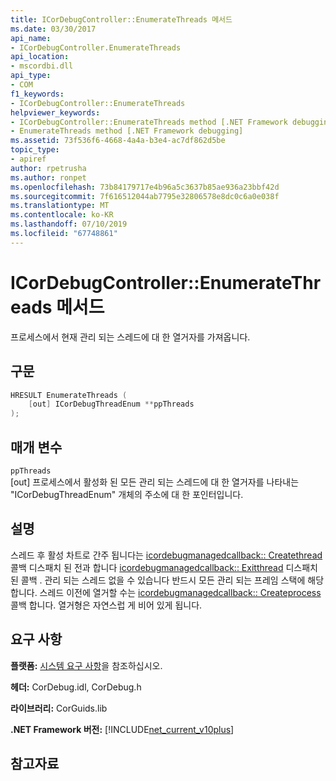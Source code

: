 ```yaml
---
title: ICorDebugController::EnumerateThreads 메서드
ms.date: 03/30/2017
api_name:
- ICorDebugController.EnumerateThreads
api_location:
- mscordbi.dll
api_type:
- COM
f1_keywords:
- ICorDebugController::EnumerateThreads
helpviewer_keywords:
- ICorDebugController::EnumerateThreads method [.NET Framework debugging]
- EnumerateThreads method [.NET Framework debugging]
ms.assetid: 73f536f6-4668-4a4a-b3e4-ac7df862d5be
topic_type:
- apiref
author: rpetrusha
ms.author: ronpet
ms.openlocfilehash: 73b84179717e4b96a5c3637b85ae936a23bbf42d
ms.sourcegitcommit: 7f616512044ab7795e32806578e8dc0c6a0e038f
ms.translationtype: MT
ms.contentlocale: ko-KR
ms.lasthandoff: 07/10/2019
ms.locfileid: "67748861"
---
```

# <a name="icordebugcontrollerenumeratethreads-method"></a>ICorDebugController::EnumerateThreads 메서드
프로세스에서 현재 관리 되는 스레드에 대 한 열거자를 가져옵니다.  
  
## <a name="syntax"></a>구문  
  
```cpp  
HRESULT EnumerateThreads (  
    [out] ICorDebugThreadEnum **ppThreads  
);  
```  
  
## <a name="parameters"></a>매개 변수  
 `ppThreads`  
 [out] 프로세스에서 활성화 된 모든 관리 되는 스레드에 대 한 열거자를 나타내는 "ICorDebugThreadEnum" 개체의 주소에 대 한 포인터입니다.  
  
## <a name="remarks"></a>설명  
 스레드 후 활성 차트로 간주 됩니다는 [icordebugmanagedcallback:: Createthread](../../../../docs/framework/unmanaged-api/debugging/icordebugmanagedcallback-createthread-method.md) 콜백 디스패치 된 전과 합니다 [icordebugmanagedcallback:: Exitthread](../../../../docs/framework/unmanaged-api/debugging/icordebugmanagedcallback-exitthread-method.md) 디스패치 된 콜백 . 관리 되는 스레드 없을 수 있습니다 반드시 모든 관리 되는 프레임 스택에 해당 합니다. 스레드 이전에 열거할 수는 [icordebugmanagedcallback:: Createprocess](../../../../docs/framework/unmanaged-api/debugging/icordebugmanagedcallback-createprocess-method.md) 콜백 합니다. 열거형은 자연스럽 게 비어 있게 됩니다.  
  
## <a name="requirements"></a>요구 사항  
 **플랫폼:** [시스템 요구 사항](../../../../docs/framework/get-started/system-requirements.md)을 참조하십시오.  
  
 **헤더:** CorDebug.idl, CorDebug.h  
  
 **라이브러리:** CorGuids.lib  
  
 **.NET Framework 버전:** [!INCLUDE[net_current_v10plus](../../../../includes/net-current-v10plus-md.md)]  
  
## <a name="see-also"></a>참고자료
